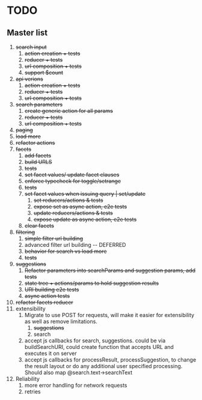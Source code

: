 # TODO

## Master list  
1. ~~search input~~
    1. ~~action creation + tests~~
    2. ~~reducer + tests~~
    3. ~~url composition + tests~~
    4. ~~support $count~~
2. ~~api verions~~
    1. ~~action creation + tests~~
    2. ~~reducer + tests~~
    3. ~~url composition + tests~~
3. ~~search parameters~~
    1. ~~create generic action for all params~~
    2. ~~reducer + tests~~
    3. ~~url composition + tests~~
4. ~~paging~~
5. ~~load more~~
5. ~~refactor actions~~
4. ~~facets~~
    1. ~~add facets~~
    2. ~~build URLS~~
    3. ~~tests~~
    4. ~~set facet values/ update facet clauses~~
    5. ~~enforce typecheck for toggle/setrange~~
    5. ~~tests~~
    6. ~~set facet values when issuing query | set/update~~
        1. ~~set reducers/actions & tests~~
        2. ~~expose set as async action, e2e tests~~
        3. ~~update reducers/actions & tests~~
        4. ~~expose update as async action, e2e tests~~
    7. ~~clear facets~~
5. ~~filtering~~
    1. ~~simple filter url building~~
    2. advanced filter url building -- DEFERRED
    3. ~~behavior for search vs load more~~
    4. ~~tests~~
5. ~~suggestions~~
    1. ~~Refactor parameters into searchParams and suggestion params, add tests~~
    2. ~~state tree + actions/params to hold suggestion results~~
    3. ~~URI building e2e tests~~
    4. ~~async action tests~~
7. ~~refactor facets reducer~~
6. extensibility
    1. Migrate to use POST for requests, will make it easier for extensibility as well as remove limitations.
        1. ~~suggestions~~
        2. search
    1. accept js callbacks for search, suggestions. could be via buildSearchURI, could create function that accepts URL and executes it on server
    2. accept js callbacks for processResult, processSuggestion, to change the result layout or do any additional user specified processing. Should also map @search.text->searchText
7. Reliability
    1. more error handling for network requests
    2. retries
